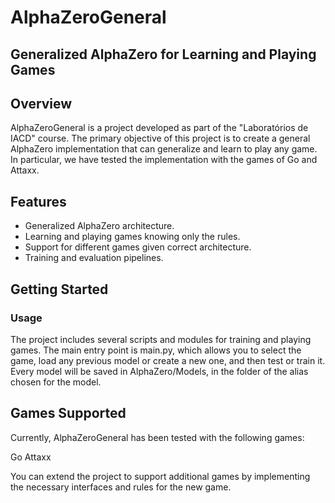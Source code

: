 # AlphaZeroGeneral

## Generalized AlphaZero for Learning and Playing Games

## Overview

AlphaZeroGeneral is a project developed as part of the "Laboratórios de IACD" course. The primary objective of this project is to create a general AlphaZero implementation that can generalize and learn to play any game. In particular, we have tested the implementation with the games of Go and Attaxx.

## Features

- Generalized AlphaZero architecture.
- Learning and playing games knowing only the rules.
- Support for different games given correct architecture.
- Training and evaluation pipelines.

## Getting Started

### Usage
The project includes several scripts and modules for training and playing games. The main entry point is main.py, which allows you to select the game, load any previous model or create a new one, and then test or train it. Every model will be saved in AlphaZero/Models, in the folder of the alias chosen for the model.

## Games Supported
Currently, AlphaZeroGeneral has been tested with the following games:

Go
Attaxx

You can extend the project to support additional games by implementing the necessary interfaces and rules for the new game.